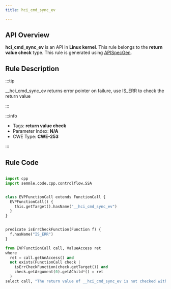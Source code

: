 ```yaml
---
title: hci_cmd_sync_ev

---
```



## API Overview
**hci_cmd_sync_ev** is an API in **Linux kernel**. This rule belongs to the **return value check** type. This rule is generated using [APISpecGen](../../tools/APISpecGen).
## Rule Description

:::tip

__hci_cmd_sync_ev returns error pointer on failure, use IS_ERR to check the return value

:::

:::info

- Tags: **return value check**
- Parameter Index: **N/A**
- CWE Type: **CWE-253**

:::

## Rule Code
```python

import cpp
import semmle.code.cpp.controlflow.SSA


class EVPFunctionCall extends FunctionCall {
  EVPFunctionCall() {
    this.getTarget().hasName("__hci_cmd_sync_ev")
  }
}


predicate isErrCheckFunction(Function f) {
  f.hasName("IS_ERR") 
}

from EVPFunctionCall call, ValueAccess ret
where
  ret = call.getAnAccess() and
  not exists(FunctionCall check |
    isErrCheckFunction(check.getTarget()) and
    check.getArgument(0).getAChild*() = ret
  )
select call, "The return value of __hci_cmd_sync_ev is not checked with IS_ERR."
    
```